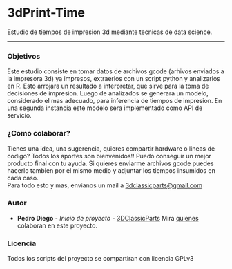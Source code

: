 # 3dPrint-Time
Estudio de tiempos de impresion 3d mediante tecnicas de data science.
***

### Objetivos  
Este estudio consiste en tomar datos de archivos gcode (arhivos enviados a la impresora 3d) ya impresos, extraerlos con un script python y analizarlos en R. Esto arrojara un resultado a interpretar, que sirve para la toma de decisiones de impresion. 
Luego de analizados se generara un modelo, considerado el mas adecuado, para inferencia de tiempos de impresion. En una segunda instancia este modelo sera implementado como API de servicio.

### ¿Como colaborar?
Tienes una idea, una sugerencia, quieres compartir hardware o lineas de codigo? 
Todos los aportes son bienvenidos!! Puedo conseguir un mejor producto final con tu ayuda. Si quieres enviarme archivos gcode puedes hacerlo tambien por el mismo medio y adjuntar los tiempos insumidos en cada caso.  
Para todo esto y mas, envianos un mail a <3dclassicparts@gmail.com>

### Autor
* **Pedro Diego** - *Inicio de proyecto* - [3DClassicParts](https://github.com/3dclassicparts)
Mira [quienes](https://github.com/diegolpedro/pcbCnc/contributors) colaboran en este proyecto.

### Licencia
Todos los scripts del proyecto se compartiran con licencia GPLv3
